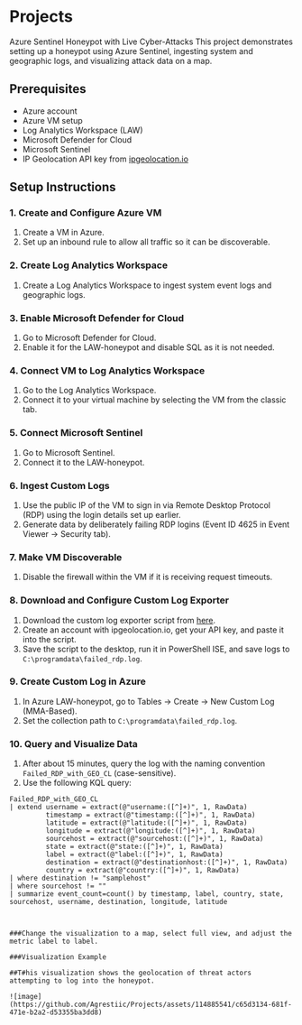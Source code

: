 # Projects
Azure Sentinel Honeypot with Live Cyber-Attacks
This project demonstrates setting up a honeypot using Azure Sentinel, ingesting system and geographic logs, and visualizing attack data on a map.

## Prerequisites

- Azure account
- Azure VM setup
- Log Analytics Workspace (LAW)
- Microsoft Defender for Cloud
- Microsoft Sentinel
- IP Geolocation API key from [ipgeolocation.io](https://ipgeolocation.io/)

## Setup Instructions

### 1. Create and Configure Azure VM
1. Create a VM in Azure.
2. Set up an inbound rule to allow all traffic so it can be discoverable.

### 2. Create Log Analytics Workspace
1. Create a Log Analytics Workspace to ingest system event logs and geographic logs.

### 3. Enable Microsoft Defender for Cloud
1. Go to Microsoft Defender for Cloud.
2. Enable it for the LAW-honeypot and disable SQL as it is not needed.

### 4. Connect VM to Log Analytics Workspace
1. Go to the Log Analytics Workspace.
2. Connect it to your virtual machine by selecting the VM from the classic tab.

### 5. Connect Microsoft Sentinel
1. Go to Microsoft Sentinel.
2. Connect it to the LAW-honeypot.

### 6. Ingest Custom Logs
1. Use the public IP of the VM to sign in via Remote Desktop Protocol (RDP) using the login details set up earlier.
2. Generate data by deliberately failing RDP logins (Event ID 4625 in Event Viewer -> Security tab).

### 7. Make VM Discoverable
1. Disable the firewall within the VM if it is receiving request timeouts.

### 8. Download and Configure Custom Log Exporter
1. Download the custom log exporter script from [here](https://github.com/joshmadakor1/Sentinel-Lab/blob/main/Custom_Security_Log_Exporter.ps1).
2. Create an account with ipgeolocation.io, get your API key, and paste it into the script.
3. Save the script to the desktop, run it in PowerShell ISE, and save logs to `C:\programdata\failed_rdp.log`.

### 9. Create Custom Log in Azure
1. In Azure LAW-honeypot, go to Tables -> Create -> New Custom Log (MMA-Based).
2. Set the collection path to `C:\programdata\failed_rdp.log`.

### 10. Query and Visualize Data
1. After about 15 minutes, query the log with the naming convention `Failed_RDP_with_GEO_CL` (case-sensitive).
2. Use the following KQL query:

```kql
Failed_RDP_with_GEO_CL
| extend username = extract(@"username:([^]+)", 1, RawData)
         timestamp = extract(@"timestamp:([^]+)", 1, RawData)
         latitude = extract(@"latitude:([^]+)", 1, RawData)
         longitude = extract(@"longitude:([^]+)", 1, RawData)
         sourcehost = extract(@"sourcehost:([^]+)", 1, RawData)
         state = extract(@"state:([^]+)", 1, RawData)
         label = extract(@"label:([^]+)", 1, RawData)
         destination = extract(@"destinationhost:([^]+)", 1, RawData)
         country = extract(@"country:([^]+)", 1, RawData)
| where destination != "samplehost"
| where sourcehost != ""
| summarize event_count=count() by timestamp, label, country, state, sourcehost, username, destination, longitude, latitude



###Change the visualization to a map, select full view, and adjust the metric label to label.

###Visualization Example

##T#his visualization shows the geolocation of threat actors attempting to log into the honeypot.

![image](https://github.com/Agrestiic/Projects/assets/114885541/c65d3134-681f-471e-b2a2-d53355ba3dd8)
